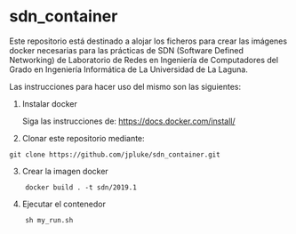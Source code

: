 # sdn_container

Este repositorio está destinado a alojar los ficheros para crear las imágenes docker necesarias para las prácticas de SDN (Software Defined Networking) de Laboratorio de Redes en Ingeniería de Computadores del Grado en Ingeniería Informática de La Universidad de La Laguna.

Las instrucciones para hacer uso del mismo son las siguientes:

1. Instalar docker

	Siga las instrucciones de: https://docs.docker.com/install/

2. Clonar este repositorio mediante:

```
git clone https://github.com/jpluke/sdn_container.git
```

3. Crear la imagen docker

```
	docker build . -t sdn/2019.1
```

4. Ejecutar el contenedor
```
	sh my_run.sh
```
